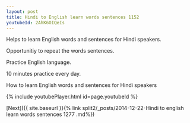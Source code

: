 ```yaml
---
layout: post
title: Hindi to English learn words sentences 1152 
youtubeId: 2AhK6OIQeIs
---
```

 
 
Helps to learn English words and sentences for Hindi speakers.

Opportunitiy to repeat the words sentences. 

Practice English language. 
 
10 minutes practice every day. 
 
How to learn English words and sentences for Hindi speakers 
 
{% include youtubePlayer.html id=page.youtubeId %}
 
 
[Next]({{ site.baseurl }}{% link  split2/_posts/2014-12-22-Hindi to english learn words sentences 1277 .md%})
 
